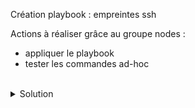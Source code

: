 Création playbook : empreintes ssh

Actions à réaliser grâce au groupe nodes :
- appliquer le playbook
- tester les commandes ad-hoc

<br>

<details>

<summary>Solution</summary>

Application playbook

Utiliser le playbook :
```plain
ansible-playbook playbook/main.yml -i inventory
```{{exec}}

Valider l'idempotence playbook :
```plain
ansible-playbook playbook/main.yml -i inventory
```{{exec}}

tester les commandes ad-hoc :
```plain
ansible all -m ansible.builtin.ping
```{{exec}}

</details>

